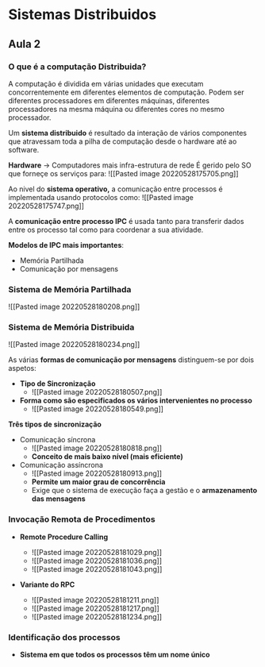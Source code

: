 # Sistemas Distribuidos

## Aula 2

### O que é a computação Distribuida?
A computação é dividida em várias unidades que executam concorrentemente  em diferentes elementos de computação. Podem ser diferentes processadores em diferentes máquinas, diferentes processadores na mesma máquina ou diferentes cores no mesmo processador.

Um **sistema distribuido** é resultado da interação de vários componentes que atravessam toda a pilha de computação desde o hardware até ao software.

**Hardware** -> Computadores mais infra-estrutura de rede
É gerido pelo SO que forneçe os serviços para:
![[Pasted image 20220528175705.png]]

Ao nivel do **sistema operativo,** a comunicação entre  processos é implementada usando protocolos como:
![[Pasted image 20220528175747.png]]


A **comunicação entre processo IPC** é usada tanto para transferir dados entre os processo tal como para coordenar a sua atividade.

**Modelos de IPC mais importantes**:
- Memória Partilhada
- Comunicação por mensagens

### Sistema de Memória Partilhada

![[Pasted image 20220528180208.png]]

### Sistema de Memória Distribuida
![[Pasted image 20220528180234.png]]

As várias **formas de comunicação por mensagens** distinguem-se por dois aspetos:

- **Tipo de Sincronização**
	- ![[Pasted image 20220528180507.png]]
- **Forma como são especificados os vários intervenientes no processo**
	- ![[Pasted image 20220528180549.png]]


**Três tipos de sincronização**

- Comunicação síncrona
	- ![[Pasted image 20220528180818.png]]
	- **Conceito de mais baixo nível (mais eficiente)**
- Comunicação assíncrona
	- ![[Pasted image 20220528180913.png]]
	- **Permite um maior grau de concorrência**
	- Exige que o sistema de execução faça a gestão e o **armazenamento das mensagens**

### Invocação Remota de Procedimentos
- **Remote Procedure Calling**
	- ![[Pasted image 20220528181029.png]]
	- ![[Pasted image 20220528181036.png]]
	- ![[Pasted image 20220528181043.png]]

- **Variante do RPC**
	- ![[Pasted image 20220528181211.png]]
	- ![[Pasted image 20220528181217.png]]
	- ![[Pasted image 20220528181234.png]]
### Identificação dos processos

- **Sistema em que todos os processos têm um nome único**